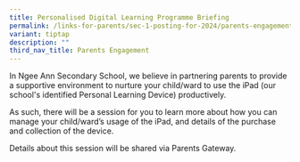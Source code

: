 ```yaml
---
title: Personalised Digital Learning Programme Briefing
permalink: /links-for-parents/sec-1-posting-for-2024/parents-engagement/pdlp-briefing/
variant: tiptap
description: ""
third_nav_title: Parents Engagement
---
```

<p>In Ngee Ann Secondary School, we believe in partnering parents to provide
a supportive environment to nurture your child/ward to use the iPad (our
school's identified Personal Learning Device) productively.</p>
<p>As such, there will be a session for you to learn more about how you can
manage your child/ward’s usage of the iPad, and details of the purchase
and collection of the device.</p>
<p>Details about this session will be shared via Parents Gateway.</p>